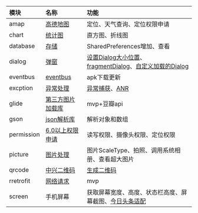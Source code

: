 |模块|名称|功能|
|:---|:---|:---|
|amap|[高德地图](https://github.com/fengliang1992/AndroidLibs/blob/master/amap/src/main/java/com/fltry/module/amap/AMapActivity.java)|定位、天气查询、定位权限申请|
|chart|[统计图](https://github.com/fengliang1992/AndroidLibs/blob/master/chart/src/main/java/com/fltry/module/chart/ChartActivity.java)|直方图、折线图|
|database|[存储](https://github.com/fengliang1992/AndroidLibs/blob/master/database/src/main/java/com/fltry/module/database/SPActivity.java)|SharedPreferences增加、查看|
|dialog|[弹窗](https://github.com/fengliang1992/AndroidLibs/blob/master/dialog/src/main/java/com/fltry/module/dialog/DialogActivity.java)|[设置Dialog大小位置](https://github.com/fengliang1992/AndroidLibs/blob/master/dialog/src/main/java/com/fltry/module/dialog/DialogUtli.java)、[fragmentDialog](https://github.com/fengliang1992/AndroidLibs/blob/master/dialog/src/main/java/com/fltry/module/dialog/FragmentDlg.java)、[自定义加载的Dialog](https://github.com/fengliang1992/AndroidLibs/blob/master/dialog/src/main/java/com/fltry/module/dialog/FragmentDlg2.java)|
|eventbus|[eventbus](https://github.com/fengliang1992/AndroidLibs/blob/master/eventbus/src/main/java/com/fltry/module/eventbus/OkHttpActivity.java)|apk下载更新|
|excption|[异常处理](https://github.com/fengliang1992/AndroidLibs/blob/master/excption/src/main/java/com/fltry/module/excption/ExcptionActivity.java)|[异常捕获](https://github.com/fengliang1992/AndroidLibs/blob/master/excption/src/main/java/com/fltry/module/excption/CrashHandler.java)、[ANR](https://github.com/fengliang1992/AndroidLibs/blob/master/excption/src/main/java/com/fltry/module/excption/AppBlockCanaryContext.java)|
|glide|[第三方图片加载库](https://github.com/fengliang1992/AndroidLibs/blob/master/glide/src/main/java/com/fltry/module/glide/GlideActivity.java)|mvp+豆瓣api|
|gson|[json解析库](https://github.com/fengliang1992/AndroidLibs/blob/master/gson/src/main/java/com/fltry/module/gson/GsonActivity.java)|解析对象和数组|
|permission|[6.0以上权限申请](https://github.com/fengliang1992/AndroidLibs/blob/master/permission/src/main/java/com/fltry/module/permission/PermissionActivity.java)|读写权限、摄像头权限、定位权限|
|picture|[图片处理](https://github.com/fengliang1992/AndroidLibs/blob/master/picture/src/main/java/com/fltry/module/picture/PictureActivity.java)|图片ScaleType、拍照、调用系统相册、查看超大图片|
|qrcode|[中兴二维码](https://github.com/fengliang1992/AndroidLibs/blob/master/qrcode/src/main/java/com/fltry/module/qrcode/ZxingActivity.java)|[生成二维码](https://github.com/fengliang1992/AndroidLibs/blob/master/qrcode/src/main/java/com/fltry/module/qrcode/EncodingHandler.java)|
|rretrofit|[网络请求](https://github.com/fengliang1992/AndroidLibs/blob/master/rretrofit/src/main/java/com/fltry/module/rretrofit/RetrofitActivity.java)|mvp|
|screen|手机屏幕|获取屏幕宽度、高度、状态栏高度、屏幕截图、[今日头条适配](https://github.com/fengliang1992/AndroidLibs/blob/master/screen/src/main/java/com/fltry/module/screen/Density.java)|
